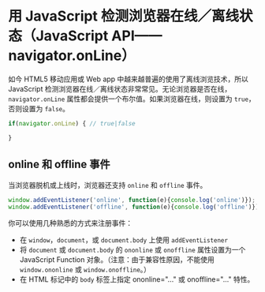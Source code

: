 # 用 JavaScript 检测浏览器在线／离线状态（JavaScript API——navigator.onLine）

如今 HTML5 移动应用或 Web app 中越来越普遍的使用了离线浏览技术，所以 JavaScript 检测浏览器在线／离线状态非常常见。无论浏览器是否在线，`navigator.onLine` 属性都会提供一个布尔值。如果浏览器在线，则设置为 `true`，否则设置为 `false`。

```javascript
if(navigator.onLine) { // true|false

}
```

## online 和 offline 事件

当浏览器脱机或上线时，浏览器还支持 `online` 和 `offline` 事件。

```javascript
window.addEventListener('online', function(e){console.log('online')});
window.addEventListener('offline', function(e){console.log('offline')});
```
你可以使用几种熟悉的方式来注册事件：
+ 在 `window`，`document`，或 `document.body` 上使用 `addEventListener`
+ 将 `document` 或 `document.body` 的 `ononline` 或 `onoffline` 属性设置为一个 JavaScript Function 对象。（注意：由于兼容性原因，不能使用 `window.ononline` 或 `window.onoffline`。）
+ 在 HTML 标记中的 `body` 标签上指定 ononline="..." 或 onoffline="..." 特性。
 